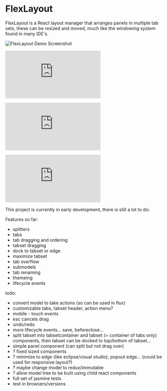 # FlexLayout

FlexLayout is a React layout manager that arranges panels in multiple tab sets, these can be
resized and moved, much like the windowing system found in many IDE's.

![FlexLayout Demo Screenshot](/../screenshots/github_images/v0.01/tab_overflow_menu.png?raw=true "FlexLayout Demo Screenshot")

![More screenshots](https://rawgit.com/caplin/FlexLayout/screenshots/github_images/v0.01/images.html)

![Demo (light theme)](https://rawgit.com/caplin/FlexLayout/demos/demos/v0.01/index.html)

![Demo (dark theme)](https://rawgit.com/caplin/FlexLayout/demos/demos/v0.01/index_dark.html)

This project is currently in early development, there is still a lot to do:

Features so far:
*	splitters
*	tabs
*	tab dragging and ordering
*	tabset dragging
*	dock to tabset or edge
*	maximize tabset
*	tab overflow
*	submodels
*	tab renaming
*	themeing
*	lifecycle events


todo:
*	convert model to take actions (so can be used in flux)
* customizable tabs, tabset header, action menu?
*	mobile - touch events
* esc cancels drag
* undo/redo
*	more lifecycle events... save, beforeclose...
* split tabset into tabsetcontainer and tabset (= container of tabs only) components, then tabset can be docked to top/bottom of tabset...
*	simple panel component (can split but not drag over)
*	? fixed sized components
*	? minimize to edge (like eclipse/visual studio), popout edge... (could be used for responsive layout?)
*	? maybe change model to redux/immutable
*	? allow model tree to be built using child react components
*	full set of jasmine tests
*	test in browsers/versions
